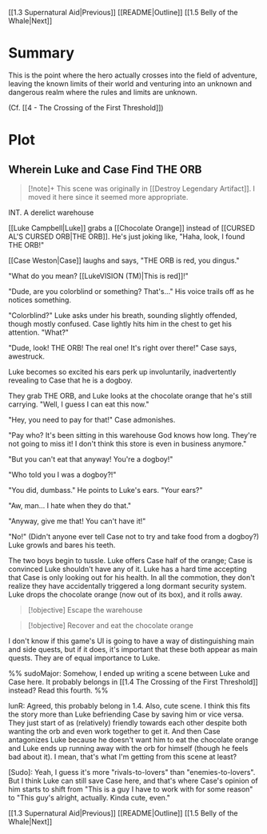 [[1.3 Supernatural Aid|Previous]]
[[README|Outline]]
[[1.5 Belly of the Whale|Next]]

# Summary
This is the point where the hero actually crosses into the field of adventure, leaving the known limits of their world and venturing into an unknown and dangerous realm where the rules and limits are unknown.

(Cf. [[4 - The Crossing of the First Threshold]])

# Plot
## Wherein Luke and Case Find THE ORB
>[!note]+
>This scene was originally in [[Destroy Legendary Artifact]]. I moved it here since it seemed more appropriate.

INT. A derelict warehouse

[[Luke Campbell|Luke]] grabs a [[Chocolate Orange]] instead of [[CURSED AL'S CURSED ORB|THE ORB]]. He's just joking like, "Haha, look, I found THE ORB!"

[[Case Weston|Case]] laughs and says, "THE ORB is red, you dingus."

"What do you mean? [[LukeVISION (TM)|This is red]]!"

"Dude, are you colorblind or something? That's..." His voice trails off as he notices something.

"Colorblind?" Luke asks under his breath, sounding slightly offended, though mostly confused. Case lightly hits him in the chest to get his attention. "What?"

"Dude, look! THE ORB! The real one! It's right over there!" Case says, awestruck.

Luke becomes so excited his ears perk up involuntarily, inadvertently revealing to Case that he is a dogboy.

They grab THE ORB, and Luke looks at the chocolate orange that he's still carrying. "Well, I guess I can eat this now."

"Hey, you need to pay for that!" Case admonishes.

"Pay who? It's been sitting in this warehouse God knows how long. They're not going to miss it! I don't think this store is even in business anymore."

"But you can't eat that anyway! You're a dogboy!"

"Who told you I was a dogboy?!"

"You did, dumbass." He points to Luke's ears. "Your ears?"

"Aw, man... I hate when they do that."

"Anyway, give me that! You can't have it!"

"No!" (Didn't anyone ever tell Case not to try and take food from a dogboy?) Luke growls and bares his teeth.

The two boys begin to tussle. Luke offers Case half of the orange; Case is convinced Luke shouldn't have any of it. Luke has a hard time accepting that Case is only looking out for his health. In all the commotion, they don't realize they have accidentally triggered a long dormant security system. Luke drops the chocolate orange (now out of its box), and it rolls away.

>[!objective] 
>Escape the warehouse

>[!objective]
>Recover and eat the chocolate orange

I don't know if this game's UI is going to have a way of distinguishing main and side quests, but if it does, it's important that these both appear as main quests. They are of equal importance to Luke.

%%
sudoMajor: Somehow, I ended up writing a scene between Luke and Case here. It probably belongs in [[1.4 The Crossing of the First Threshold]] instead? Read this fourth.
%%


lunR:
Agreed, this probably belong in 1.4. Also, cute scene. I think this fits the story more than Luke befriending Case by saving him or vice versa. They just start of as (relatively) friendly towards each other despite both wanting the orb and even work together to get it. And then Case antagonizes Luke because he doesn't want him to eat the chocolate orange and Luke ends up running away with the orb for himself (though he feels bad about it). I mean, that's what I'm getting from this scene at least?

[Sudo]: Yeah, I guess it's more "rivals-to-lovers" than "enemies-to-lovers". But I think Luke can still save Case here, and that's where Case's opinion of him starts to shift from "This is a guy I have to work with for some reason" to "This guy's alright, actually. Kinda cute, even."

[[1.3 Supernatural Aid|Previous]]
[[README|Outline]]
[[1.5 Belly of the Whale|Next]]